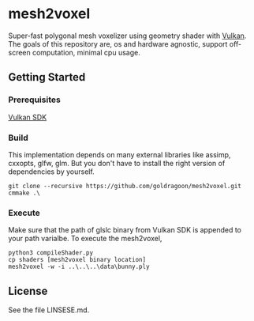 # mesh2voxel
Super-fast polygonal mesh voxelizer using geometry shader with [Vulkan](https://www.khronos.org/vulkan/).
The goals of this repository are, os and hardware agnostic, support off-screen computation, minimal cpu usage.

## Getting Started
### Prerequisites
[Vulkan SDK](https://www.lunarg.com/vulkan-sdk/)

### Build
This implementation depends on many external libraries like assimp, cxxopts, glfw, glm.
But you don't have to install the right version of dependencies by yourself.
```
git clone --recursive https://github.com/goldragoon/mesh2voxel.git
cmmake .\
```

### Execute
Make sure that the path of glslc binary from Vulkan SDK is appended to your path varialbe.
To execute the mesh2voxel, 
```
python3 compileShader.py 
cp shaders [mesh2voxel binary location]
mesh2voxel -w -i ..\..\..\data\bunny.ply
```

## License
See the file LINSESE.md.